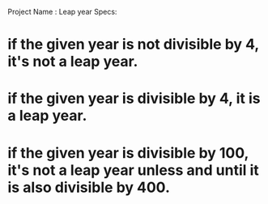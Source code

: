 Project Name : Leap year
Specs:
# if the given year is not divisible by 4, it's not a leap year.
# if the given year is divisible by 4, it is a leap year.
# if the given year is divisible by 100, it's not a leap year unless and until it is also divisible by 400.
